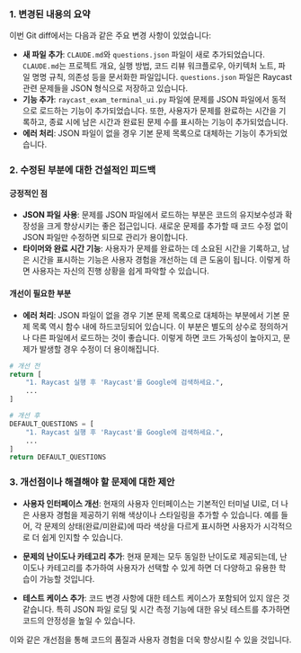 ### 1. 변경된 내용의 요약

이번 Git diff에서는 다음과 같은 주요 변경 사항이 있었습니다:

- **새 파일 추가**: `CLAUDE.md`와 `questions.json` 파일이 새로 추가되었습니다. `CLAUDE.md`는 프로젝트 개요, 실행 방법, 코드 리뷰 워크플로우, 아키텍처 노트, 파일 명명 규칙, 의존성 등을 문서화한 파일입니다. `questions.json` 파일은 Raycast 관련 문제들을 JSON 형식으로 저장하고 있습니다.
- **기능 추가**: `raycast_exam_terminal_ui.py` 파일에 문제를 JSON 파일에서 동적으로 로드하는 기능이 추가되었습니다. 또한, 사용자가 문제를 완료하는 시간을 기록하고, 종료 시에 남은 시간과 완료된 문제 수를 표시하는 기능이 추가되었습니다.
- **에러 처리**: JSON 파일이 없을 경우 기본 문제 목록으로 대체하는 기능이 추가되었습니다.

### 2. 수정된 부분에 대한 건설적인 피드백

#### 긍정적인 점
- **JSON 파일 사용**: 문제를 JSON 파일에서 로드하는 부분은 코드의 유지보수성과 확장성을 크게 향상시키는 좋은 접근입니다. 새로운 문제를 추가할 때 코드 수정 없이 JSON 파일만 수정하면 되므로 관리가 용이합니다.
- **타이머와 완료 시간 기능**: 사용자가 문제를 완료하는 데 소요된 시간을 기록하고, 남은 시간을 표시하는 기능은 사용자 경험을 개선하는 데 큰 도움이 됩니다. 이렇게 하면 사용자는 자신의 진행 상황을 쉽게 파악할 수 있습니다.

#### 개선이 필요한 부분
- **에러 처리**: JSON 파일이 없을 경우 기본 문제 목록으로 대체하는 부분에서 기본 문제 목록 역시 함수 내에 하드코딩되어 있습니다. 이 부분은 별도의 상수로 정의하거나 다른 파일에서 로드하는 것이 좋습니다. 이렇게 하면 코드 가독성이 높아지고, 문제가 발생할 경우 수정이 더 용이해집니다.

```python
# 개선 전
return [
    "1. Raycast 실행 후 'Raycast'를 Google에 검색하세요.",
    ...
]

# 개선 후
DEFAULT_QUESTIONS = [
    "1. Raycast 실행 후 'Raycast'를 Google에 검색하세요.",
    ...
]
return DEFAULT_QUESTIONS
```

### 3. 개선점이나 해결해야 할 문제에 대한 제안

- **사용자 인터페이스 개선**: 현재의 사용자 인터페이스는 기본적인 터미널 UI로, 더 나은 사용자 경험을 제공하기 위해 색상이나 스타일링을 추가할 수 있습니다. 예를 들어, 각 문제의 상태(완료/미완료)에 따라 색상을 다르게 표시하면 사용자가 시각적으로 더 쉽게 인지할 수 있습니다.
  
- **문제의 난이도나 카테고리 추가**: 현재 문제는 모두 동일한 난이도로 제공되는데, 난이도나 카테고리를 추가하여 사용자가 선택할 수 있게 하면 더 다양하고 유용한 학습이 가능할 것입니다.

- **테스트 케이스 추가**: 코드 변경 사항에 대한 테스트 케이스가 포함되어 있지 않은 것 같습니다. 특히 JSON 파일 로딩 및 시간 측정 기능에 대한 유닛 테스트를 추가하면 코드의 안정성을 높일 수 있습니다.

이와 같은 개선점을 통해 코드의 품질과 사용자 경험을 더욱 향상시킬 수 있을 것입니다.
